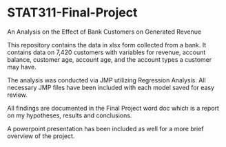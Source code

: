 # STAT311-Final-Project
An Analysis on the Effect of Bank Customers on Generated Revenue

This repository contains the data in xlsx form collected from a bank. It contains data on 7,420 customers with variables for revenue, account balance, customer age, account age, and the account types a customer may have.

The analysis was conducted via JMP utilizing Regression Analysis. All necessary JMP files have been included with each model saved for easy review. 

All findings are documented in the Final Project word doc which is a report on my hypotheses, results and conclusions. 

A powerpoint presentation has been included as well for a more brief overview of the project. 
